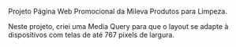 Projeto Página Web Promocional da Mileva Produtos para Limpeza.

Neste projeto, criei uma Media Query para que o layout se adapte à dispositivos com telas de até 767 pixels de largura.
